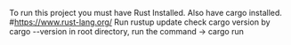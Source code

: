 To run this project you must have Rust Installed. Also have cargo installed.  
#https://www.rust-lang.org/
Run rustup update
check cargo version by cargo --version
in root directory, run the command -> cargo run